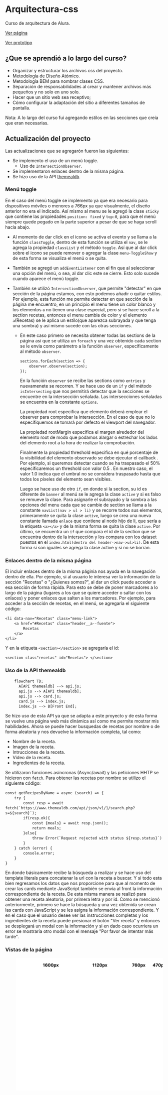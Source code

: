# Arquitectura-css
Curso de arquitectura de Alura. 

<a target="_blank" href="https://angeldiaz-21.github.io/Arquitectura-css/">Ver página</a>

[Ver prototipo](https://www.figma.com/file/ZIZuMVCGh6cE3UQvTbFsuj/alura-bootstrap?node-id=0%3A1) 

<!-- <pre>
    <a href="https://angeldiaz-21.github.io/front-santander-bedu-2022/">Ver página</a>
</pre> -->

## ¿Que se aprendió a lo largo del curso?
* Organizar y estructurar los archivos css del proyecto.
* Metodología de Diseño Atómico.
* Metodología BEM para nombrar clases CSS.
* Separación de responsabilidades al crear y mantener archivos más pequeños y no solo en uno solo.
* Hacer que un sitio web sea receptivo;
* Cómo configurar la adaptación del sitio a diferentes tamaños de pantalla.

Nota: A lo largo del curso fui agregando estilos en las secciones que creía que eran necesarias.

## Actualización del proyecto
Las actualizaciones que se agregarón fueron las siguientes:
* Se implemento el uso de un menú toggle.
  * Uso de `IntersectionObserver`.
* Se implementaron enlaces dentro de la misma página.
* Se hizo uso de la API [themealdb](https://www.themealdb.com/). 

### Menú toggle
En el caso del menú toggle se implemento ya que era necesario para dispositivos móviles o menores a 766px ya que visualmente, el diseño anterior no era el indicado. Así mismo al menu se le agregó la clase `sticky` que contiene las propiedades `position: fixed` y `top:0`, para que el menú siempre quede pegado en la parte superior a pesar de que se haga scroll hacia abajo.

* Al momento de dar click en el icono se activa el evento y se llama a la función `classToggle`, dentro de esta función se utiliza el `nav`, se le agrega la propiedad `classList` y el método `toggle`. Así que al dar click sobre el icono se puede remover o agregar la clase `menu-ToggleShow` y de esta forma se visualiza el menú o se quita.
* También se agregó un `addEventListener` con el fin que al seleccionar una opción del menú, o sea, al dar clic este se cierre. Esto solo sucede cuando aparece el menú toggle.
* También se utilizó `IntersectionObserver`, que permite "detectar" en que sección de la página estamos, con esto podemos añadir o quitar estilos. Por ejemplo, esta función me permite detectar en que sección de la página me encuentro, en un principio el menu tiene un color blanco y los elementos `a` no tienen una clase especial, pero si se hace scroll a la section recetas, entonces el menu cambia de color y el elemento `a`(Recetas) se le aplica un estilo(que aparezca subrayada y que tenga una sombra) y así mismo sucede con las otras secciones.
    
  * En este caso primero se necesita obtener todas las sections de la página así que se utiliza un `foreach` y una vez obtenido cada section se le envia como parámetro a la función `observer`, especificamente al método `observer`.
    ```
    sections.forEach(section => {
        observer.observe(section);
    });
    ```
    En la función `observer` se recibe las sections como `entries` y nuevamenete se recorren. Y se hace uso de un `if` y del método `isIntersecting` que nos permitirá detectar que la secciones se encuentre en la intersección señalada. Las intersecciones señaladas se encuentra en la constante `options`.

    La propiedad root especifica que elemento deberá emplear el observer para comprobar la intersección. En el caso de que no lo especifiquemos se tomará por defecto el viewport del navegador.  

    La propiedad rootMargin especifica el margen alrededor del elemento root de modo que podamos alargar o estrechar los lados del elemento root a la hora de realizar la comprobación.  
    
    Finalmente la propiedad threshold especifica en qué porcentaje de la visibilidad del elemento observado se debe ejecutar el callback . Por ejemplo, si queremos detectar cuando se ha traspasado el 50% especificaremos un threshold con valor 0.5 . En nuestro caso, el valor 1.0 indica que el umbral no se considera traspasado hasta que todos los píxeles del elemento sean visibles.

    Luego se hace uso de otro `if`, en donde si la section, su id es diferente de `banner` al menú se le agrega la clase `active` y si es falso se remueve la clase.
    Para asignarle el subrayado y la sombra a las opciones del menu cada que se cambie de section se llama a la constante `navList(nav > ul > li)` y se recorre todos sus elementos, primeramente se quita la clase `active`, luego se crea una nueva constante llamada `enlace` que contiene al nodo hijo de li, que sería a la etiqueta `<a></a>` y de la misma forma se quita la clase `active`. Por último, se encuentra un `if` que compara el id de la section que se encuentra dentro de la intersección y los compara con los dataset puestos en el `index.html(dentro del header->nav->ul>li)`. De esta forma si son iguales se agrega la clase active y si no se borran.

### Enlaces dentro de la misma página
El incluir enlaces dentro de la misma páginia nos ayuda en la navegación dentro de ella. Por ejemplo, si al usuario le interesa ver la información de la sección "Recetas" o "¿Quienes somos?", al dar un click puede acceder a esa sección de forma rápida.
Para esto se debe de poner marcadores a lo largo de la página (lugares a los que se quiere acceder o saltar con los enlaces) y poner enlaces que salten a los marcadores.
Por ejemplo, para acceder a la sección de recetas, en el menú, se agregaría el siguiente código:
```
<li data-nav="Recetas" class="menu-link">
    <a href="#Recetas" class="header__a--fuente">
        Recetas
    </a>
</li>
```

Y en la etiqueta `<section></section>` se agregaría el id:
```
<section class"recetas" id="Recetas"> </section>
```
### Uso de la API themealdb

```mermaid
    flowchart TD;
      A[API themealdb] --> api.js;
      api.js --> A[API themealdb];
      api.js --> card.js;
      card.js --> index.js;
      index.js --> B[Front End];
```

Se hizo uso de esta API ya que se adapta a este proyecto y de esta forma se vuelve una página web más dinámica así como me permite mostrar mis habilidades. Ahora se puede hacer busquedas de recetas por nombre o de forma aleatoria y nos devuelve la información completa, tal como:
 * Nombre de la receta.
 * Imagen de la receta.
 * Intrucciones de la receta.
 * Video de la receta.
 * Ingredientes de la receta.

Se utilizaron funciones asíncronas (Async/await) y las peticiones HHTP se hicieron con `fetch`. 
Para obtener las recetas por nombre se utilizo el siguiente código:
```
const getRecipesByName = async (search) => {
    try {
        const resp = await fetch(`https://www.themealdb.com/api/json/v1/1/search.php?s=${search}`);
        if(resp.ok){
            const {meals} = await resp.json();
            return meals;
        }else{
            throw Error(`Request rejected with status ${resp.status}`)
        }
    } catch (error) {
        console.error;
    }
}
```
En donde básicamente recibe la búsqueda a realizar y se hace uso del template literals para concatenar la url con la receta a buscar. Y si todo esta bien regresamos los datos que nos proporcione para que al momento de crear las cards mediante JavaScript también se envia al front la información correspondiente de la receta. De esta misma manera se realizó para obtener una receta aleatoria, por primera letra y por id.
Como se mencionó anteriormente, primero se hace la búsqueda y una vez obtenida se crean las cards con JavaScript y se les asigna la información correspondiente. Y en el caso que el usuario desee ver las instrucciones completas y los ingredientes de la receta puede presionar el botón "Ver receta" y entonces se desplegará un modal con la información y si en dado caso ocurriera un error se mostraría otro modal con el mensaje "Por favor de intentar más tarde".

### Vistas de la página
<pre>
    <img alt="Tigela de abacate" class="receta__imagen" src="assets/img/capturasPantalla.svg" />
</pre>